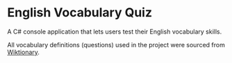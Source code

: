 # English Vocabulary Quiz

A C# console application that lets users test their English vocabulary skills.

All vocabulary definitions (questions) used in the project were sourced from [Wiktionary](https://en.wiktionary.org/wiki/).

